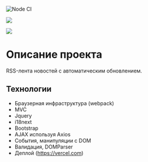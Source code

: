 ![Node CI](https://github.com/Shramkoweb/frontend-project-lvl3/workflows/Node%20CI/badge.svg)

<a href="https://codeclimate.com/github/Shramkoweb/frontend-project-lvl3/maintainability"><img src="https://api.codeclimate.com/v1/badges/2bd2bd37181e148d5934/maintainability" /></a>

<a href="https://codeclimate.com/github/Shramkoweb/frontend-project-lvl3/test_coverage"><img src="https://api.codeclimate.com/v1/badges/2bd2bd37181e148d5934/test_coverage" /></a>
# Описание проекта
RSS-лента новостей с автоматическим обновлением.

## Технологии
- Браузерная инфраструктура (webpack)
- MVC
- Jquery
- i18next
- Bootstrap
- AJAX используя Axios
- События, манипуляции с DOM
- Валидация, DOMParser
- Деплой (https://vercel.com)
